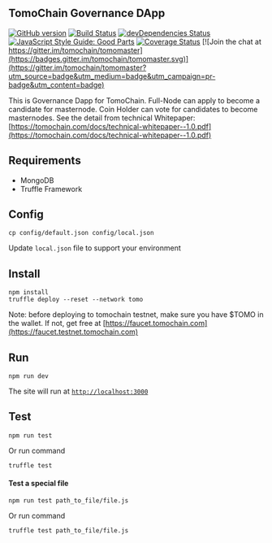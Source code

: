 ## TomoChain Governance DApp
[![GitHub version](https://badge.fury.io/gh/tomochain%2Ftomomaster.svg)](https://badge.fury.io/gh/tomochain%2Ftomomaster)
[![Build Status](https://travis-ci.org/tomochain/tomomaster.svg?branch=master)](https://travis-ci.org/tomochain/tomomaster)
[![devDependencies Status](https://david-dm.org/tomochain/tomomaster.svg)](https://david-dm.org/dwyl/goodparts?type=dev)
[![JavaScript Style Guide: Good Parts](https://img.shields.io/badge/code%20style-goodparts-brightgreen.svg?style=flat)](https://github.com/dwyl/goodparts "JavaScript The Good Parts")
[![Coverage Status](https://coveralls.io/repos/github/tomochain/tomomaster/badge.svg?branch=master)](https://coveralls.io/github/tomochain/tomomaster?branch=master) [![Join the chat at https://gitter.im/tomochain/tomomaster](https://badges.gitter.im/tomochain/tomomaster.svg)](https://gitter.im/tomochain/tomomaster?utm_source=badge&utm_medium=badge&utm_campaign=pr-badge&utm_content=badge)

This is Governance Dapp for TomoChain. Full-Node can apply to become a candidate for masternode. Coin Holder can vote for candidates to become masternodes. See the detail from technical Whitepaper: [https://tomochain.com/docs/technical-whitepaper--1.0.pdf](https://tomochain.com/docs/technical-whitepaper--1.0.pdf)

## Requirements
- MongoDB
- Truffle Framework

## Config
```
cp config/default.json config/local.json
```
Update `local.json` file to support your environment

## Install
```
npm install
truffle deploy --reset --network tomo
```
Note: before deploying to tomochain testnet, make sure you have $TOMO in the wallet. If not, get free at [https://faucet.tomochain.com](https://faucet.testnet.tomochain.com)

## Run
```
npm run dev
```
The site will run at [`http://localhost:3000`](http://localhost:3000)

## Test
```
npm run test
```
Or run command
```
truffle test
``` 



#### Test a special file
```
npm run test path_to_file/file.js
```
Or run command
```
truffle test path_to_file/file.js
```

